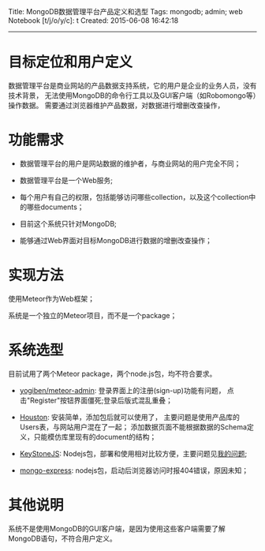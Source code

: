 Title: MongoDB数据管理平台产品定义和选型
Tags: mongodb; admin; web
Notebook [t/j/o/y/c]: t
Created: 2015-06-08 16:42:18

------

# 目标定位和用户定义

数据管理平台是商业网站的产品数据支持系统，它的用户是企业的业务人员，没有技术背景，
无法使用MongoDB的命令行工具以及GUI客户端（如Robomongo等）操作数据。
需要通过浏览器维护产品数据，对数据进行增删改查操作，

# 功能需求

* 数据管理平台的用户是网站数据的维护者，与商业网站的用户完全不同；

* 数据管理平台是一个Web服务;

* 每个用户有自己的权限，包括能够访问哪些collection，以及这个collection中的哪些documents；

* 目前这个系统只针对MongoDB;

* 能够通过Web界面对目标MongoDB进行数据的增删改查操作；

# 实现方法

使用Meteor作为Web框架；

系统是一个独立的Meteor项目，而不是一个package；

# 系统选型

目前试用了两个Meteor package，两个node.js包，均不符合要求。

* [yogiben/meteor-admin](https://github.com/yogiben/meteor-admin): 登录界面上的注册(sign-up)功能有问题，
  点击"Register"按钮界面僵死;登录后版式混乱重叠；

* [Houston](https://github.com/gterrono/houston): 安装简单，添加包后就可以使用了，
  主要问题是使用产品库的Users表，与网站用户混在了一起；
  添加数据页面不能根据数据的Schema定义，只能模仿库里现有的document的结构；

* [KeyStoneJS](http://keystonejs.com/): Nodejs包，部署和使用相对比较方便，主要问题见[我的问题](http://stackoverflow.com/questions/30661456/mongodb-content-management-web-app-for-non-technical-guys);

* [mongo-express](https://github.com/andzdroid/mongo-express): nodejs包，启动后浏览器访问时报404错误，原因未知；

# 其他说明

系统不是使用MongoDB的GUI客户端，是因为使用这些客户端需要了解MongoDB语句，不符合用户定义。


